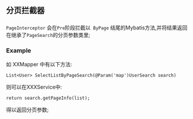 ## 分页拦截器

### 

`PageInterceptor` 会在`Pre`阶段拦截以` ByPage` 结尾的Mybatis方法,并将结果返回在继承了`PageSearch`的分页参数类里;

### Example
如 XXMapper 中有以下方法:

`List<User> SelectListByPageSearch(@Param('map')UserSearch search)`

则可以在XXXService中:

` return search.getPageInfo(list); `

得以返回分页参数;
